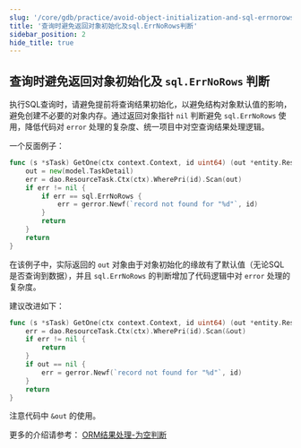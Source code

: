```yaml
---
slug: '/core/gdb/practice/avoid-object-initialization-and-sql-errnorows-error'
title: '查询时避免返回对象初始化及sql.ErrNoRows判断'
sidebar_position: 2
hide_title: true
---
```


## 查询时避免返回对象初始化及 `sql.ErrNoRows` 判断

执行SQL查询时，请避免提前将查询结果初始化，以避免结构对象默认值的影响，避免创建不必要的对象内存。通过返回对象指针 `nil` 判断避免 `sql.ErrNoRows` 使用，降低代码对 `error` 处理的复杂度、统一项目中对空查询结果处理逻辑。

一个反面例子：

```go
func (s *sTask) GetOne(ctx context.Context, id uint64) (out *entity.ResourceTask, err error) {
    out = new(model.TaskDetail)
    err = dao.ResourceTask.Ctx(ctx).WherePri(id).Scan(out)
    if err != nil {
        if err == sql.ErrNoRows {
            err = gerror.Newf(`record not found for "%d"`, id)
        }
        return
    }
    return
}
```

在该例子中，实际返回的 `out` 对象由于对象初始化的缘故有了默认值（无论SQL是否查询到数据），并且 `sql.ErrNoRows` 的判断增加了代码逻辑中对 `error` 处理的复杂度。

建议改进如下：

```go
func (s *sTask) GetOne(ctx context.Context, id uint64) (out *entity.ResourceTask, err error) {
    err = dao.ResourceTask.Ctx(ctx).WherePri(id).Scan(&out)
    if err != nil {
        return
    }
    if out == nil {
        err = gerror.Newf(`record not found for "%d"`, id)
    }
    return
}
```

注意代码中 `&out` 的使用。

更多的介绍请参考： [ORM结果处理-为空判断](../ORM结果处理/ORM结果处理-为空判断.md)